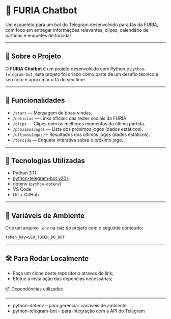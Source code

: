 # 🤖 FURIA Chatbot

Um esqueleto para um bot do Telegram desenvolvido para fãs da FURIA, com foco em entregar informações relevantes, clipes, calendário de partidas e enquetes de torcida!

---

## 📌 Sobre o Projeto

O **FURIA Chatbot** é um projeto desenvolvido com Python e `python-telegram-bot`, este projeto foi criado como parte de um desafio técnico e seu foco é aproximar o fâ do seu time.

---

## 🚀 Funcionalidades

- `/start` — Mensagem de boas-vindas.
- `/noticias` — Links oficiais das redes sociais da FURIA.
- `/clips` — Clipes com os melhores momentos da última partida.
- `/proximosJogos` — Lista dos próximos jogos (dados estáticos).
- `/ultimosJogos` — Resultados dos últimos jogos (dados estáticos).
- `/torcida` — Enquete interativa sobre o próximo jogo.

---

## 🧩 Tecnologias Utilizadas

- Python 3.11
- [python-telegram-bot v20+](https://docs.python-telegram-bot.org/)
- dotenv (`python-dotenv`)
- VS Code
- Git + GitHub

---

## 🔐 Variáveis de Ambiente

Crie um arquivo `.env` na raiz do projeto com o seguinte conteúdo:

```env
token_key=SEU_TOKEN_DO_BOT
```
---

## 🛠️ Para Rodar Localmente

- Faça um clone deste repositorio atraves do link;
- Efetue a instalação das depencias necessárias;


📦 Dependências utilizadas

---

- python-dotenv – para gerenciar variáveis de ambiente
- python-telegram-bot – para integração com a API do Telegram

